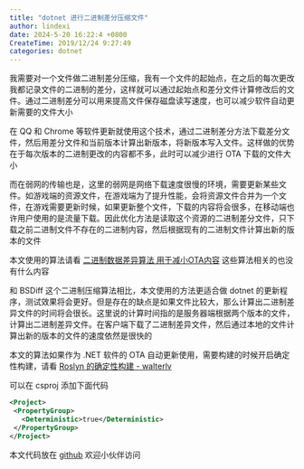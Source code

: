 ```yaml
---
title: "dotnet 进行二进制差分压缩文件"
author: lindexi
date: 2024-5-20 16:22:4 +0800
CreateTime: 2019/12/24 9:27:49
categories: dotnet
---
```


我需要对一个文件做二进制差分压缩，我有一个文件的起始点，在之后的每次更改我都记录文件的二进制的差分，这样就可以通过起始点和差分文件计算修改后的文件。通过二进制差分可以用来提高文件保存磁盘读写速度，也可以减少软件自动更新需要的文件大小

<!--more-->


<!-- CreateTime:2019/12/24 9:27:49 -->



在 QQ 和 Chrome 等软件更新就使用这个技术，通过二进制差分方法下载差分文件，然后用差分文件和当前版本计算出新版本，将新版本写入文件。这样做的优势在于每次版本的二进制更改的内容都不多，此时可以减少进行 OTA 下载的文件大小

而在弱网的传输也是，这里的弱网是网络下载速度很慢的环境，需要更新某些文件。如游戏端的资源文件，在游戏端为了提升性能，会将资源文件合并为一个文件，在游戏需要更新时候，如果更新整个文件，下载的内容将会很多，在移动端也许用户使用的是流量下载。因此优化方法是读取这个资源的二进制差分文件，只下载之前二进制文件不存在的二进制内容，然后根据现有的二进制文件计算出新的版本的文件

本文使用的算法请看 [二进制数据差异算法 用于减小OTA内容](https://blog.lindexi.com/post/%E4%BA%8C%E8%BF%9B%E5%88%B6%E6%95%B0%E6%8D%AE%E5%B7%AE%E5%BC%82%E7%AE%97%E6%B3%95-%E7%94%A8%E4%BA%8E%E5%87%8F%E5%B0%8FOTA%E5%86%85%E5%AE%B9.html) 这些算法相关的也没有什么内容

和 BSDiff 这个二进制压缩算法相比，本文使用的方法更适合做 dotnet 的更新程序，测试效果将会更好。但是存在的缺点是如果文件比较大，那么计算出二进制差异文件的时间将会很长。这里说的计算时间指的是服务器端根据两个版本的文件，计算出二进制差异文件。在客户端下载了二进制差异文件，然后通过本地的文件计算出新的版本的文件的速度依然是很快的

本文的算法如果作为 .NET 软件的 OTA 自动更新使用，需要构建的时候开启确定性构建，请看 [Roslyn 的确定性构建 - walterlv](https://blog.walterlv.com/post/deterministic-builds-in-roslyn.html )

可以在 csproj 添加下面代码

```xml
<Project>
 <PropertyGroup>
   <Deterministic>true</Deterministic>
 </PropertyGroup>
</Project>
```

本文代码放在 [github](https://github.com/lindexi/lindexi_gd/blob/739bb867bd62d9356dc5a3d189e9e1d63daf4a69/LwufxgbaDljqkx/) 欢迎小伙伴访问

